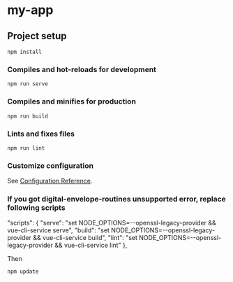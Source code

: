 # my-app

## Project setup

```
npm install
```

### Compiles and hot-reloads for development

```
npm run serve
```

### Compiles and minifies for production

```
npm run build
```

### Lints and fixes files

```
npm run lint
```

### Customize configuration

See [Configuration Reference](https://cli.vuejs.org/config/).

### If you got digital-envelope-routines unsupported error, replace following scripts

"scripts": {
"serve": "set NODE_OPTIONS=--openssl-legacy-provider && vue-cli-service serve",
"build": "set NODE_OPTIONS=--openssl-legacy-provider && vue-cli-service build",
"lint": "set NODE_OPTIONS=--openssl-legacy-provider && vue-cli-service lint"
},

Then

```
npm update
```
